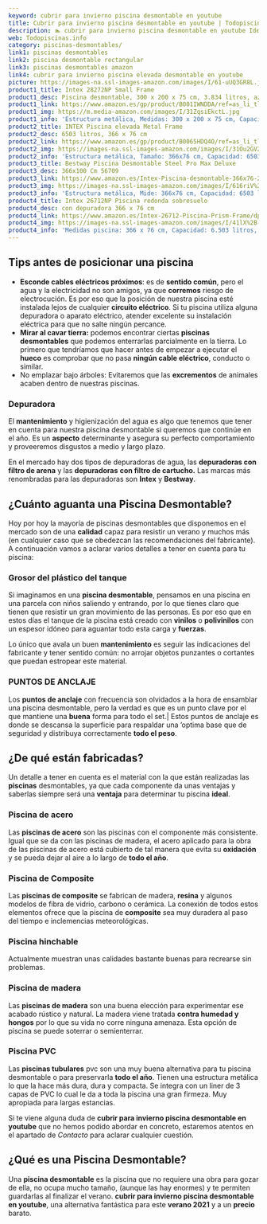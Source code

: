 ```yaml
---
keyword: cubrir para invierno piscina desmontable en youtube
title: Cubrir para invierno piscina desmontable en youtube | Todopiscinas.info
description: 🏊 cubrir para invierno piscina desmontable en youtube Ideales para este verano 2021. Aquí puedes comprar cubrir para invierno piscina desmontable en youtube y comparar con otras similares. No dejes escapar cubrir para invierno piscina desmontable en youtube a un precio realmente tentador.
web: Todopiscinas.info
category: piscinas-desmontables/
link1: piscinas desmontables
link2: piscina desmontable rectangular
link3: piscinas desmontables amazon
link4: cubrir para invierno piscina elevada desmontable en youtube
picture: https://images-na.ssl-images-amazon.com/images/I/61-uUQ3GR8L.jpg
product1_title: Intex 28272NP Small Frame
product1_desc: Piscina desmontable, 300 x 200 x 75 cm, 3.834 litros, azul
product1_link: https://www.amazon.es/gp/product/B001IWNDDA/ref=as_li_tl?ie=UTF8&camp=3638&creative=24630&creativeASIN=B001IWNDDA&linkCode=as2&tag=todopiscinas0e-21&linkId=25b9d647487c889cb6ef56ed63f50ca1
product1_img: https://m.media-amazon.com/images/I/31ZqsiEkctL.jpg
product1_info: 'Estructura metálica, Medidas: 300 x 200 x 75 cm, Capacidad: 3.834 litros, Para 6 personas (+ 6 años), Fácil montaje, Forma rectangular'
product2_title: INTEX Piscina elevada Metal Frame
product2_desc: 6503 litros, 366 x 76 cm
product2_link: https://www.amazon.es/gp/product/B0065HDQ4O/ref=as_li_tl?ie=UTF8&camp=3638&creative=24630&creativeASIN=B0065HDQ4O&linkCode=as2&tag=todopiscinas0e-21&linkId=ed2430e3ba564d3527ee103df33ed7b3
product2_img: https://images-na.ssl-images-amazon.com/images/I/31Ou2GV2SAL.jpg
product2_info: 'Estructura metálica, Tamaño: 366x76 cm, Capacidad: 6503 litros, Forma circular, De 4 a 7 personas (+6 años)'
product3_title: Bestway Piscina Desmontable Steel Pro Max Deluxe
product3_desc: 366x100 Cm 56709
product3_link: https://www.amazon.es/Intex-Piscina-desmontable-366x76-28210NP/dp/B0065HDQ4O?__mk_es_ES=%C3%85M%C3%85%C5%BD%C3%95%C3%91&crid=25UQGV9HG2INI&dchild=1&keywords=piscinas+desmontables&qid=1615854176&sprefix=piscinas+dem%2Caps%2C201&sr=8-5&linkCode=ll1&tag=todopiscinas0e-21&linkId=34f200977c6cbaab1f3f4d9ac0e64755&language=es_ES&ref_=as_li_ss_tl
product3_img: https://images-na.ssl-images-amazon.com/images/I/616riV%2BiY3L.jpg
product3_info: 'Estructura metálica, Mide: 366x76 cm, Capacidad: 6503 litros, De 4 a 7 personas mayores de 6 años, Forma circular, Tecnología Super-Tough'
product4_title: Intex 26712NP Piscina redonda sobresuelo
product4_desc: con depuradora 366 x 76 cm
product4_link: https://www.amazon.es/Intex-26712-Piscina-Prism-Frame/dp/B07FB823GL?__mk_es_ES=%C3%85M%C3%85%C5%BD%C3%95%C3%91&dchild=1&keywords=piscinas+desmontables+con+depuradora&qid=1615936418&sr=8-5&linkCode=ll1&tag=todopiscinas0e-21&linkId=d98699de7830cd471766fa1daa36de34&language=es_ES&ref_=as_li_ss_tl
product4_img: https://images-na.ssl-images-amazon.com/images/I/41lX%2B-YpibL.jpg
product4_info: 'Medidas piscina: 366 x 76 cm, Capacidad: 6.503 litros, Incluye depuradora de cartucha A, Lona resistente triple capa'
---
```




## Tips antes de posicionar una piscina



*   **Esconde cables eléctricos próximos**: es de **sentido común**, pero el agua y la electricidad no son amigos, ya que **corremos** riesgo de electrocución. Es por eso que la posición de nuestra piscina esté instalada lejos de cualquier **circuito eléctrico**. Si tu piscina utiliza alguna depuradora o aparato eléctrico, atender excelente su instalación eléctrica para que no salte ningún percance.
*   **Mirar al cavar tierra:** podemos encontrar ciertas **piscinas desmontables** que podemos enterrarlas parcialmente en la tierra. Lo primero  que tendríamos que hacer antes de empezar a ejecutar el **hueco** es comprobar que no pasa **ningún cable eléctrico**, conducto o similar.
*   No emplazar bajo árboles: Evitaremos que las **excrementos** de animales acaben dentro de nuestras piscinas.


### Depuradora

El **mantenimiento** y higienización del agua es algo que tenemos que tener en cuenta para nuestra piscina desmontable si queremos que continúe en el año. Es un **aspecto** determinante y asegura su perfecto comportamiento y proveeremos disgustos a medio y largo plazo.

En el mercado hay dos tipos de depuradoras de agua, las **depuradoras con filtro de arena** y  las **depuradoras** **con filtro de cartucho.** Las marcas más renombradas para las depuradoras son **Intex** y **Bestway**.


## ¿Cuánto aguanta una Piscina Desmontable?

Hoy por hoy la mayoría de piscinas desmontables que disponemos en el mercado son de una **calidad** capaz para resistir un verano y muchos más (en cualquier caso que se obedezcan las recomendaciones del fabricante). A continuación vamos a aclarar varios detalles a tener en cuenta para tu piscina:


### Grosor del plástico del tanque

Si imaginamos en una **piscina desmontable**, pensamos en una piscina en una parcela con niños saliendo y entrando, por lo que tienes claro que tienen que resistir un gran movimiento de las personas. Es por eso que en estos días el tanque de la piscina está creado con **vinilos** o **polivinilos** con un espesor idóneo para aguantar todo esta carga y **fuerzas**.

Lo único que avala un	 buen **mantenimiento** es seguir las indicaciones del fabricante y tener sentido común: no arrojar objetos punzantes o cortantes que puedan estropear este material.


### PUNTOS DE ANCLAJE

Los **puntos de anclaje** con frecuencia son olvidados a la hora de ensamblar una piscina desmontable, pero la verdad es que es un punto clave por el que mantiene una **buena** forma para todo el set.| Estos puntos de anclaje es donde se descansa la superficie para respaldar una ’optima base que de seguridad y distribuya correctamente **todo el peso**.


## ¿De qué  están fabricadas?

Un detalle a tener en cuenta es el material con la que están realizadas las **piscinas** desmontables, ya que cada componente da unas ventajas y saberlas siempre será una **ventaja** para determinar tu piscina **ideal**.


### Piscina de acero

Las **piscinas de acero** son las piscinas con el componente más consistente. Igual que se da con las piscinas de madera, el acero aplicado para la obra de las piscinas de acero está cubierto de tal manera que evita su **oxidación** y se pueda dejar al aire a lo largo de **todo el año**.


### Piscina de Composite

Las **piscinas de composite** se fabrican de madera, **resina** y algunos modelos de fibra de vidrio, carbono o cerámica. La conexión de todos estos elementos ofrece que la piscina de **composite** sea muy duradera al paso del tiempo e inclemencias meteorológicas.


### Piscina hinchable

 Actualmente muestran unas calidades bastante buenas para recrearse sin problemas.


### Piscina de madera

Las **piscinas de madera** son una buena elección para experimentar ese acabado rústico y natural. La madera viene tratada **contra humedad y hongos** por lo que su vida no corre ninguna amenaza. Esta opción de piscina se puede soterrar o semienterrar.


### Piscina  PVC

Las **piscinas tubulares** pvc son una muy buena alternativa para tu piscina desmontable o para preservarla **todo el año**. Tienen una estructura metálica lo que la hace más dura, dura y compacta. Se integra con un liner de 3 capas de PVC lo cual le da a toda la piscina una gran firmeza. Muy apropiada para largas estancias.

Si te viene alguna duda de **cubrir para invierno piscina desmontable en youtube** que no hemos podido abordar en concreto, estaremos atentos en el apartado de _Contacto_ para aclarar cualquier cuestión.

<brand-panel :title=product1_title :desc=product1_desc :img=product1_img :link=product1_link></brand-panel>

<external-banner></external-banner>

## ¿Qué es una Piscina Desmontable?

Una **piscina desmontable** es la piscina que no requiere una obra para gozar de ella, no ocupa mucho tamaño, (aunque las hay enormes) y te permiten guardarlas al finalizar el verano.  **cubrir para invierno piscina desmontable en youtube**, una alternativa fantástica para este **verano 2021** y a un **precio** barato.

<stats-list :link1=link1 :link2=link2 :link3=link3 :link4=link4 :category=category></stats-list>